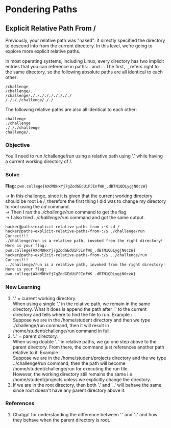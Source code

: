 # Pondering Paths

## Explicit Relative Path From /
Previously, your relative path was "naked": it directly specified the directory to descend into from the current directory. In this level, we're going to explore more explicit relative paths.

In most operating systems, including Linux, every directory has two implicit entries that you can reference in paths: . and ... The first, ., refers right to the same directory, so the following absolute paths are all identical to each other:

```
/challenge
/challenge/.
/challenge/./././././././././
/./././challenge/././
```

The following relative paths are also all identical to each other:

```
challenge
./challenge
./././challenge
challenge/.
```

### Objective
You'll need to run /challenge/run using a relative path using '.' while having a current working directory of /. 

### Solve
**Flag:** `pwn.college{AXdMDHxYj7gZodGEdUiPJInfWK_.dBTN1QDLygjN0czW}`

-> In this challenge, since it is given that the current working directory should be root i.e /, therefore the first thing I did was to change my directory to root using the *cd* command.  
-> Then I ran the *./challenge/run* command to get the flag.  
-> I also tried *../challlenge/run* command and got the same output.

```bash
hacker@paths~explicit-relative-paths-from-:~$ cd /
hacker@paths~explicit-relative-paths-from-:/$ ./challenge/run
Correct!!!
./challenge/run is a relative path, invoked from the right directory!
Here is your flag:
pwn.college{AXdMDHxYj7gZodGEdUiPJInfWK_.dBTN1QDLygjN0czW}
hacker@paths~explicit-relative-paths-from-:/$ ../challenge/run
Correct!!!
../challenge/run is a relative path, invoked from the right directory!
Here is your flag:
pwn.college{AXdMDHxYj7gZodGEdUiPJInfWK_.dBTN1QDLygjN0czW}
```

### New Learning
1. '.' = current working directory.  
   When using a single '.' in the relative path, we remain in the same directory. What it does is append the path after '.' to the current directory and tells where to find the file to run. Example :  
   Suppose we are in the /home/student directory and then we type ./challenge/run command, then it will result in /home/student/challenge/run command in full.  
2. '..' = parent directory.  
   When using double '..' in relative paths, we go one step above to the parent directory. From there, the command just references another path relative to it. Example :  
   Suppose we are in the /home/student/projects directory and the we type ../challenge/run command, then the path will become /home/student/challenge/run for executing the run file.  
   However, the working directory still remains the same i.e /home/student/projects unless we explicitly change the directory.  
3. If we are in the root directory, then both '.' and '..' will behave the same since root doesn't have any parent directory above it.  

### References
1. Chatgpt for understanding the difference between '.' and '..' and how they behave when the parent directory is root.
